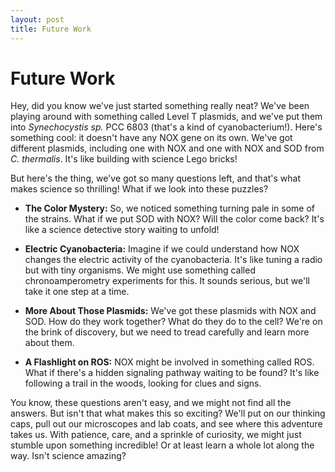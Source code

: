 ```yaml
---
layout: post
title: Future Work
---
```


# Future Work

Hey, did you know we've just started something really neat? We've been playing around with something called Level T plasmids, and we've put them into *Synechocystis sp.* PCC 6803 (that's a kind of cyanobacterium!). Here's something cool: it doesn't have any NOX gene on its own. We've got different plasmids, including one with NOX and one with NOX and SOD from *C. thermalis*. It's like building with science Lego bricks!

But here's the thing, we've got so many questions left, and that's what makes science so thrilling! What if we look into these puzzles?

- **The Color Mystery:** So, we noticed something turning pale in some of the strains. What if we put SOD with NOX? Will the color come back? It's like a science detective story waiting to unfold!
    
- **Electric Cyanobacteria:** Imagine if we could understand how NOX changes the electric activity of the cyanobacteria. It's like tuning a radio but with tiny organisms. We might use something called chronoamperometry experiments for this. It sounds serious, but we'll take it one step at a time.
    
- **More About Those Plasmids:** We've got these plasmids with NOX and SOD. How do they work together? What do they do to the cell? We're on the brink of discovery, but we need to tread carefully and learn more about them.
    
- **A Flashlight on ROS:** NOX might be involved in something called ROS. What if there's a hidden signaling pathway waiting to be found? It's like following a trail in the woods, looking for clues and signs.

You know, these questions aren't easy, and we might not find all the answers. But isn't that what makes this so exciting? We'll put on our thinking caps, pull out our microscopes and lab coats, and see where this adventure takes us. With patience, care, and a sprinkle of curiosity, we might just stumble upon something incredible! Or at least learn a whole lot along the way. Isn't science amazing?
